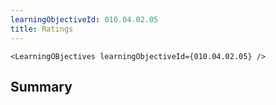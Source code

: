 ```yaml
---
learningObjectiveId: 010.04.02.05
title: Ratings
---
```


```tsx eval
<LearningOBjectives learningObjectiveId={010.04.02.05} />
```

## Summary
